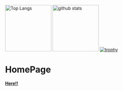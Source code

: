 <p align="left"> 
  <img alt="Top Langs" height="150px" src="https://my-language-clone.vercel.app/api/top-langs/?username=sunshine-724&layout=compact&show_icons=true&theme=onedark" />
  <img alt="github stats" height="150px" src="https://my-language-clone.vercel.app/api?username=sunshine-724&theme=onedark&show_icons=true" />
  <a href="https://github.com/ryo-ma/github-profile-trophy">
    <img alt="trophy" src="https://github-profile-trophy.vercel.app/?username=sunshine-724&theme=onedark" />
  </a>
</p>

<h1>HomePage</h1>
<a href="https://sunshine-724.github.io/index-jp.html"><strong>Here!!</strong></a>
